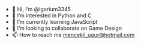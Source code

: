 - 👋 Hi, I’m @igorium3345
- 👀 I’m interested in Python and C
- 🌱 I’m currently learning JavaScript
- 💞️ I’m looking to collaborate on Game Design
- 📫 How to reach me mencekli_ugur@hotmail.com

<!---
igorium3345/igorium3345 is a ✨ special ✨ repository because its `README.md` (this file) appears on your GitHub profile.
You can click the Preview link to take a look at your changes.
--->
